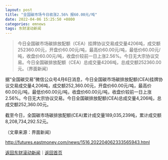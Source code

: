 ```yaml
---
layout: post
title: "全国碳市场今日收涨2.56% 报60.00元/吨"
date: 2022-04-06 15:25:50 +0800
categories: emnews
tags: 东财滚动新闻
---
```

> 今日全国碳市场碳排放配额（CEA）挂牌协议交易成交量4206吨，成交额252360.00元，开盘价60.00元/吨，最高价60.00元/吨，最低价60.00元/吨，收盘价60.00元/吨，收盘价较前一日上涨2.56%。今日无大宗协议交易。今日全国碳排放配额（CEA）总成交量4206吨，总成交额252360.00元。（界面新闻）

<p>据“全国碳交易”微信公众号4月6日消息，今日全国碳市场碳排放配额(CEA)挂牌协议交易成交量4,206吨，成交额252,360.00元，开盘价60.00元/吨，最高价60.00元/吨，最低价60.00元/吨，收盘价60.00元/吨，收盘价较前一日上涨2.56%。今日无大宗协议交易。今日全国碳排放配额(CEA)总成交量4,206吨，总成交额252,360.00元。</p><p>截至今日，全国碳市场碳排放配额(CEA)累计成交量189,035,239吨，累计成交额8,208,734,292.52元。</p><p></p><p></p><p class="em_media">（文章来源：界面新闻）</p>

<http://futures.eastmoney.com/news/1516,202204062333565943.html>

[返回东财滚动新闻](//finews.withounder.com/emnews/)｜[返回首页](//finews.withounder.com/)